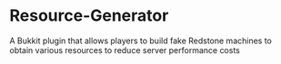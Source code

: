 # Resource-Generator
A Bukkit plugin that allows players to build fake Redstone machines to obtain various resources to reduce server performance costs

